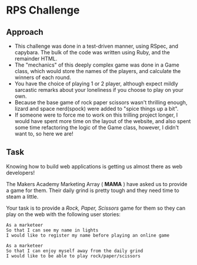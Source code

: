 # RPS Challenge

Approach
-------

* This challenge was done in a test-driven manner, using RSpec, and capybara. The bulk of the code was written using Ruby, and the remainder HTML.
* The "mechanics" of this deeply complex game was done in a Game class, which would store the names of the players, and calculate the winners of each round.
* You have the choice of playing 1 or 2 player, although expect mildly sarcastic remarks about your loneliness if you choose to play on your own.
* Because the base game of rock paper scissors wasn't thrilling enough, lizard and space nerd(spock) were added to "spice things up a bit".
* If someone were to force me to work on this trilling project longer, I would have spent more time on the layout of the website, and also spent some time refactoring the logic of the Game class, however, I didn't want to, so here we are!

Task
----

Knowing how to build web applications is getting us almost there as web developers!

The Makers Academy Marketing Array ( **MAMA** ) have asked us to provide a game for them. Their daily grind is pretty tough and they need time to steam a little.

Your task is to provide a _Rock, Paper, Scissors_ game for them so they can play on the web with the following user stories:

```
As a marketeer
So that I can see my name in lights
I would like to register my name before playing an online game

As a marketeer
So that I can enjoy myself away from the daily grind
I would like to be able to play rock/paper/scissors
```
